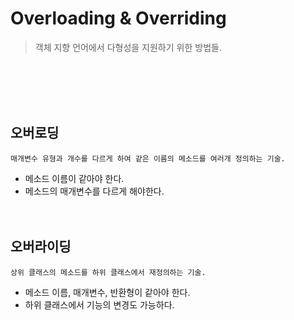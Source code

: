 # Overloading & Overriding
> 객체 지향 언어에서 다형성을 지원하기 위한 방법들.

<br><br><br><br>

## 오버로딩
```
매개변수 유형과 개수를 다르게 하여 같은 이름의 메소드를 여러개 정의하는 기술.
```
- 메소드 이름이 같아야 한다.
- 메소드의 매개변수를 다르게 해야한다.
<br><br><br>

## 오버라이딩
```
상위 클래스의 메소드를 하위 클래스에서 재정의하는 기술.
```
- 메소드 이름, 매개변수, 반환형이 같아야 한다.
- 하위 클래스에서 기능의 변경도 가능하다.
